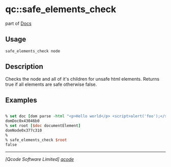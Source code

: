 qc::safe_elements_check
===========

part of [Docs](../index.md)

Usage
-----
`safe_elements_check node`

Description
-----------
Checks the node and all of it's children for unsafe html elements.
Returns true if all elements are safe otherwise false.

Examples
--------
```tcl

% set doc [dom parse -html "<p>Hello world</p> <script>alert('foo');</script>"]
domDoc0x43046b0
% set root [$doc documentElement]
domNode0x377c310
%
% safe_elements_check $root
false

```

----------------------------------
*[Qcode Software Limited] [qcode]*

[qcode]: http://www.qcode.co.uk "Qcode Software"